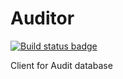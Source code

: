 # Auditor

[![Build status badge](https://github.com/DotNetRu/Auditor/actions/workflows/ContinuousIntegration.yml/badge.svg)](https://github.com/DotNetRu/Auditor/actions/workflows/ContinuousIntegration.yml)

Client for Audit database
